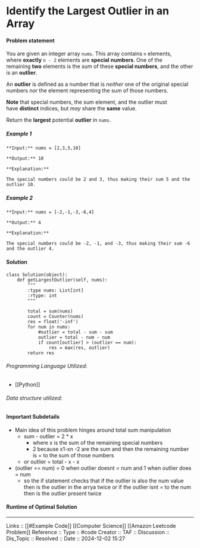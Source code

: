 # Identify the Largest Outlier in an Array

#### Problem statement

You are given an integer array `nums`. This array contains `n` elements, where **exactly** `n - 2` elements are **special** **numbers**. One of the remaining **two** elements is the _sum_ of these **special numbers**, and the other is an **outlier**.

An **outlier** is defined as a number that is _neither_ one of the original special numbers _nor_ the element representing the sum of those numbers.

**Note** that special numbers, the sum element, and the outlier must have **distinct** indices, but _may_ share the **same** value.

Return the **largest** potential **outlier** in `nums`.
##### Example 1
```
**Input:** nums = [2,3,5,10]

**Output:** 10

**Explanation:**

The special numbers could be 2 and 3, thus making their sum 5 and the outlier 10.
```
##### Example 2
```
**Input:** nums = [-2,-1,-3,-6,4]

**Output:** 4

**Explanation:**

The special numbers could be -2, -1, and -3, thus making their sum -6 and the outlier 4.
```
#### Solution
```
class Solution(object):
    def getLargestOutlier(self, nums):
        """
        :type nums: List[int]
        :rtype: int
        """

        total = sum(nums)
        count = Counter(nums)
        res = float('-inf')
        for num in nums:
            #outlier = total - sum - sum
            outlier = total - num - num
            if count[outlier] > (outlier == num):
                res = max(res, outlier)
        return res
```

###### Programming Language Utilized:

- [[Python]]
###### Data structure utilized:
#### Important Subdetails

- Main idea of this problem hinges around total sum manipulation
	- sum - outlier = 2 * x
		- where x is the sum of the remaining special numbers
		- 2  because x1-xn -2 are the sum and then the remaining number is = to the sum of those numbers
	- or outlier = total - x - x
- (outlier == num) = 0 when outlier doesnt = num and 1 when outlier does = num
	- so the if statement checks that if the outlier is also the num value then is the outlier in the arrya twice or if the outlier isnt = to the num then is the outlier present twice

#### Runtime of Optimal Solution
---
Links :: [[#Example Code]] [[Computer Science]] [[Amazon Leetcode Problem]]
Reference ::
Type :: #code
Creator ::
TAF ::
Discussion ::
Dis_Topic :: 
Resolved ::
Date :: 2024-12-02 15:27
